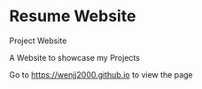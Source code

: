 # Resume Website

Project Website

A Website to showcase my Projects

Go to https://wenjj2000.github.io to view the page
